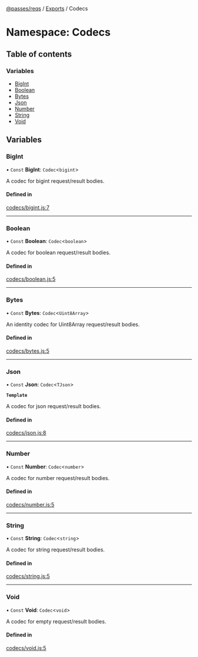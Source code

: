 [@passes/reqs](../README.md) / [Exports](../modules.md) / Codecs

# Namespace: Codecs

## Table of contents

### Variables

- [BigInt](Codecs.md#bigint)
- [Boolean](Codecs.md#boolean)
- [Bytes](Codecs.md#bytes)
- [Json](Codecs.md#json)
- [Number](Codecs.md#number)
- [String](Codecs.md#string)
- [Void](Codecs.md#void)

## Variables

### BigInt

• `Const` **BigInt**: `Codec`\<`bigint`\>

A codec for bigint request/result bodies.

#### Defined in

[codecs/bigint.js:7](https://github.com/passes-org/passes/blob/9dd091e/packages/reqs/src/codecs/bigint.js#L7)

___

### Boolean

• `Const` **Boolean**: `Codec`\<`boolean`\>

A codec for boolean request/result bodies.

#### Defined in

[codecs/boolean.js:5](https://github.com/passes-org/passes/blob/9dd091e/packages/reqs/src/codecs/boolean.js#L5)

___

### Bytes

• `Const` **Bytes**: `Codec`\<`Uint8Array`\>

An identity codec for Uint8Array request/result bodies.

#### Defined in

[codecs/bytes.js:5](https://github.com/passes-org/passes/blob/9dd091e/packages/reqs/src/codecs/bytes.js#L5)

___

### Json

• `Const` **Json**: `Codec`\<`TJson`\>

**`Template`**

A codec for json request/result bodies.

#### Defined in

[codecs/json.js:8](https://github.com/passes-org/passes/blob/9dd091e/packages/reqs/src/codecs/json.js#L8)

___

### Number

• `Const` **Number**: `Codec`\<`number`\>

A codec for number request/result bodies.

#### Defined in

[codecs/number.js:5](https://github.com/passes-org/passes/blob/9dd091e/packages/reqs/src/codecs/number.js#L5)

___

### String

• `Const` **String**: `Codec`\<`string`\>

A codec for string request/result bodies.

#### Defined in

[codecs/string.js:5](https://github.com/passes-org/passes/blob/9dd091e/packages/reqs/src/codecs/string.js#L5)

___

### Void

• `Const` **Void**: `Codec`\<`void`\>

A codec for empty request/result bodies.

#### Defined in

[codecs/void.js:5](https://github.com/passes-org/passes/blob/9dd091e/packages/reqs/src/codecs/void.js#L5)
